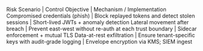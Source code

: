 Risk Scenario | Control Objective | Mechanism / Implementation
Compromised credentials (phish) | Block replayed tokens and detect stolen sessions | Short-lived JWTs + anomaly detection
Lateral movement after breach | Prevent east-west without re-auth at each trust boundary | Sidecar enforcement + mutual TLS
Data-at-rest exfiltration | Ensure tenant-specific keys with audit-grade logging | Envelope encryption via KMS; SIEM ingest